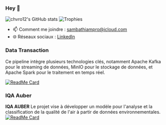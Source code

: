 ### Hey 👋
![chvro12's GitHub stats](https://github-readme-stats.vercel.app/api?username=chvro12&show_icons=true&theme=radical)
![Trophies](https://github-profile-trophy.vercel.app/?username=chvro12)

- 📫 Comment me joindre : [sambathiampro@icloud.com](mailto:sambathiampro@icloud.com)
- 🌐 Réseaux sociaux : [LinkedIn](linkedin.com/in/papa-samba-thiam-507128183)

### Data Transaction
Ce pipeline intègre plusieurs technologies clés, notamment Apache Kafka pour le streaming de données, MinIO pour le stockage de données, et Apache Spark pour le traitement en temps réel.

[![ReadMe Card](https://github-readme-stats.vercel.app/api/pin/?username=chvro12&repo=TP_Data_Transaction)](https://github.com/chvro12/TP_Data_Transaction.git)

### IQA Auber
**IQA AUBER**
Le projet vise à développer un modèle pour l'analyse et la classification de la qualité de l'air à partir de données environnementales. 
[![ReadMe Card](https://github-readme-stats.vercel.app/api/pin/?username=chvro12&repo=IQA_AUBER)](https://github.com/chvro12/IQA_AUBER.git)





<!--
**chvro12/chvro12** is a ✨ _special_ ✨ repository because its `README.md` (this file) appears on your GitHub profile.

Here are some ideas to get you started:

- 🔭 I’m currently working on ...
- 🌱 I’m currently learning ...
- 👯 I’m looking to collaborate on ...
- 🤔 I’m looking for help with ...
- 💬 Ask me about ...
- 📫 How to reach me: ...
- 😄 Pronouns: ...
- ⚡ Fun fact: ...
-->
